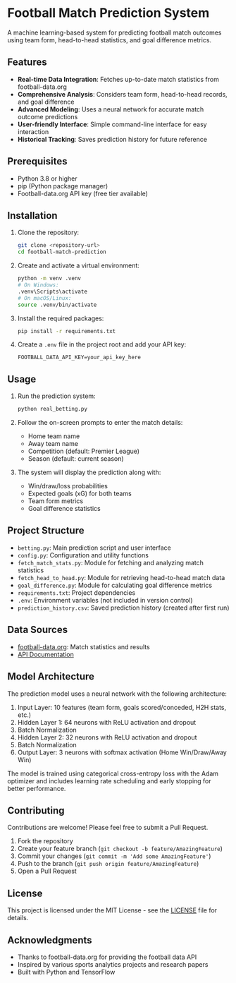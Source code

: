 # Football Match Prediction System

A machine learning-based system for predicting football match outcomes using team form, head-to-head statistics, and goal difference metrics.

## Features

- **Real-time Data Integration**: Fetches up-to-date match statistics from football-data.org
- **Comprehensive Analysis**: Considers team form, head-to-head records, and goal difference
- **Advanced Modeling**: Uses a neural network for accurate match outcome predictions
- **User-friendly Interface**: Simple command-line interface for easy interaction
- **Historical Tracking**: Saves prediction history for future reference

## Prerequisites

- Python 3.8 or higher
- pip (Python package manager)
- Football-data.org API key (free tier available)

## Installation

1. Clone the repository:
   ```bash
   git clone <repository-url>
   cd football-match-prediction
   ```

2. Create and activate a virtual environment:
   ```bash
   python -m venv .venv
   # On Windows:
   .venv\Scripts\activate
   # On macOS/Linux:
   source .venv/bin/activate
   ```

3. Install the required packages:
   ```bash
   pip install -r requirements.txt
   ```

4. Create a `.env` file in the project root and add your API key:
   ```
   FOOTBALL_DATA_API_KEY=your_api_key_here
   ```

## Usage

1. Run the prediction system:
   ```bash
   python real_betting.py
   ```

2. Follow the on-screen prompts to enter the match details:
   - Home team name
   - Away team name
   - Competition (default: Premier League)
   - Season (default: current season)

3. The system will display the prediction along with:
   - Win/draw/loss probabilities
   - Expected goals (xG) for both teams
   - Team form metrics
   - Goal difference statistics

## Project Structure

- `betting.py`: Main prediction script and user interface
- `config.py`: Configuration and utility functions
- `fetch_match_stats.py`: Module for fetching and analyzing match statistics
- `fetch_head_to_head.py`: Module for retrieving head-to-head match data
- `goal_difference.py`: Module for calculating goal difference metrics
- `requirements.txt`: Project dependencies
- `.env`: Environment variables (not included in version control)
- `prediction_history.csv`: Saved prediction history (created after first run)

## Data Sources

- [football-data.org](https://www.football-data.org/): Match statistics and results
- [API Documentation](https://www.football-data.org/documentation/quickstart)

## Model Architecture

The prediction model uses a neural network with the following architecture:

1. Input Layer: 10 features (team form, goals scored/conceded, H2H stats, etc.)
2. Hidden Layer 1: 64 neurons with ReLU activation and dropout
3. Batch Normalization
4. Hidden Layer 2: 32 neurons with ReLU activation and dropout
5. Batch Normalization
6. Output Layer: 3 neurons with softmax activation (Home Win/Draw/Away Win)

The model is trained using categorical cross-entropy loss with the Adam optimizer and includes learning rate scheduling and early stopping for better performance.

## Contributing

Contributions are welcome! Please feel free to submit a Pull Request.

1. Fork the repository
2. Create your feature branch (`git checkout -b feature/AmazingFeature`)
3. Commit your changes (`git commit -m 'Add some AmazingFeature'`)
4. Push to the branch (`git push origin feature/AmazingFeature`)
5. Open a Pull Request

## License

This project is licensed under the MIT License - see the [LICENSE](LICENSE) file for details.

## Acknowledgments

- Thanks to football-data.org for providing the football data API
- Inspired by various sports analytics projects and research papers
- Built with Python and TensorFlow
